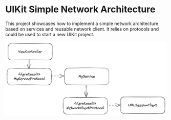 # UIKit Simple Network Architecture

This project showcases how to implement a simple network architecture based on services and reusable network client. It relies on protocols and could be used to start a new UIKit project.

![architecture](arch_diagram.png)